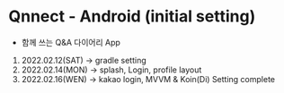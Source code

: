 # Qnnect - Android (initial setting)
- 함께 쓰는 Q&A 다이어리 App
1. 2022.02.12(SAT) -> gradle setting
2. 2022.02.14(MON) -> splash, Login, profile layout
3. 2022.02.16(WEN) -> kakao login, MVVM & Koin(Di) Setting complete
